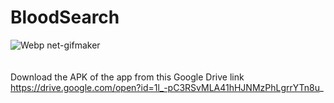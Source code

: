 # BloodSearch
![Webp net-gifmaker](https://user-images.githubusercontent.com/38467102/54339614-66ab9580-465b-11e9-8d41-ada0c480995f.gif)<br><r><br><br>
Download the APK of the app from this Google Drive link<br>
https://drive.google.com/open?id=1l_-pC3RSvMLA41hHJNMzPhLgrrYTn8u_
